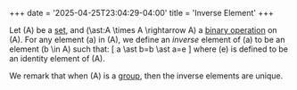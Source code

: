 +++
date = '2025-04-25T23:04:29-04:00'
title = 'Inverse Element'
+++

Let \(A\) be a [set](/zettelkasten/definitions/set_theory/set), and
\(\ast:A \times A \rightarrow A\) a
[binary operation](/zettelkasten/definitions/algebra/binary_operation) on \(A\).
For any element \(a\) in \(A\), we define an _inverse_ element of \(a\) to be
an element \(b \in A\) such that:
\[
a \ast b=b \ast a=e
\]
where \(e\) is defined to be an identity element of \(A\).

We remark that when \(A\) is a [group](/zettelkasten/definitions/algebra/group_theory/group),
then the inverse elements are unique.
